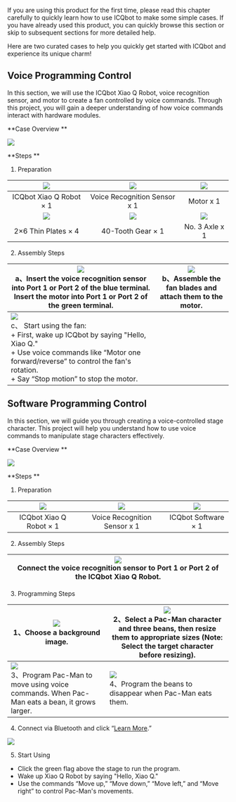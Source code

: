 If you are using this product for the first time, please read this chapter carefully to quickly learn how to use ICQbot to make some simple cases. If you have already used this product, you can quickly browse this section or skip to subsequent sections for more detailed help.

Here are two curated cases to help you quickly get started with ICQbot and experience its unique charm!  

## Voice Programming Control  
In this section, we will use the ICQbot Xiao Q Robot, voice recognition sensor, and motor to create a fan controlled by voice commands. Through this project, you will gain a deeper understanding of how voice commands interact with hardware modules.  

  
**Case Overview  **

![](https://cdn.nlark.com/yuque/0/2024/gif/50805074/1733469256361-7b5cc4c6-be3c-468a-9f86-572c3d49a7fb.gif)



**Steps  **

1. Preparation  

| ![](https://cdn.nlark.com/yuque/0/2024/png/48120084/1732945207505-330a6830-f68c-4fb4-bed2-b82e8ea1d4d4.png?x-oss-process=image%2Fformat%2Cwebp%2Fresize%2Cw_853%2Climit_0) | ![](https://cdn.nlark.com/yuque/0/2024/png/48120084/1732945237442-ea33b538-68d3-447e-b406-3b5ba5aa2403.png?x-oss-process=image%2Fformat%2Cwebp%2Fresize%2Cw_750%2Climit_0) | ![](https://cdn.nlark.com/yuque/0/2024/png/48120084/1732945264288-b0be6c80-5f31-46f3-b119-dd7bba22fc6c.png?x-oss-process=image%2Fformat%2Cwebp%2Fresize%2Cw_750%2Climit_0) |
| :---: | :---: | :---: |
| ICQbot Xiao Q Robot × 1 | Voice Recognition Sensor x 1 | Motor x 1 |
| ![](https://cdn.nlark.com/yuque/0/2024/png/48120084/1732944883221-32e0f0ff-0f46-45b8-bc4b-cb2299f4a91c.png?x-oss-process=image%2Fformat%2Cwebp) | ![](https://cdn.nlark.com/yuque/0/2024/png/48120084/1732944704876-c1a2ba6e-e864-4589-a3db-f35e066d80ba.png?x-oss-process=image%2Fformat%2Cwebp) | ![](https://cdn.nlark.com/yuque/0/2024/png/48120084/1732944925720-38de51ef-43ba-4b69-a234-91d0eec423a7.png?x-oss-process=image%2Fformat%2Cwebp) |
|  2×6 Thin Plates  × 4 |  40-Tooth Gear  × 1    |  No. 3 Axle  x 1 |


2. Assembly Steps  

| ![](https://cdn.nlark.com/yuque/0/2024/gif/48120084/1732933479185-8d0f7e8c-9ca6-441c-980b-98150eeda753.gif)<br/>a、Insert the voice recognition sensor into Port 1 or Port 2 of the blue terminal. Insert the motor into Port 1 or Port 2 of the green terminal.   | ![](https://cdn.nlark.com/yuque/0/2024/gif/48120084/1732933836186-25fd46e7-a6f7-43ee-8d5a-3ad5753433da.gif)<br/>b、Assemble the fan blades and attach them to the motor.   |
| --- | --- |
| ![](https://cdn.nlark.com/yuque/0/2024/gif/50805074/1733469326016-30f90c8c-493d-4b1a-901b-514d0d2eda59.gif)<br/>c、 Start using the fan:  <br/>+ First, wake up ICQbot by saying "Hello, Xiao Q."<br/>+ Use voice commands like “Motor one forward/reverse” to control the fan's rotation.<br/>+ Say “Stop motion” to stop the motor. | |




## Software Programming Control  
In this section, we will guide you through creating a voice-controlled stage character. This project will help you understand how to use voice commands to manipulate stage characters effectively.  



**Case Overview  **

![](https://cdn.nlark.com/yuque/0/2024/gif/50805074/1733475226347-98e9a518-1606-48ce-a318-1e87a627812c.gif)

**Steps  **

1. Preparation  

| ![](https://cdn.nlark.com/yuque/0/2024/png/48120084/1732937768608-f49405bf-274b-4f05-8d64-7f3020f28939.png) | ![](https://cdn.nlark.com/yuque/0/2024/png/48120084/1732937799653-ea38bdae-8efb-477a-bf82-e4c7a226490e.png) | ![](https://cdn.nlark.com/yuque/0/2024/png/50805074/1732945670261-572e0350-e02a-436e-be45-32adda2faed6.png) |
| :---: | :---: | :---: |
| ICQbot Xiao Q Robot × 1 | Voice Recognition Sensor x 1 |  ICQbot Software  × 1 |


2. Assembly Steps  

| ![](https://cdn.nlark.com/yuque/0/2024/gif/48120084/1732934567597-f7b70db1-8764-47f5-8a81-342aa42edce5.gif)<br/>Connect the voice recognition sensor to Port 1 or Port 2 of the ICQbot Xiao Q Robot.  |
| --- |


3. Programming Steps  

| ![](https://cdn.nlark.com/yuque/0/2024/gif/48120084/1732935153135-9691df00-b8c8-4523-8f10-f3fb0af2bdaa.gif)<br/>1、Choose a background image.   | ![](https://cdn.nlark.com/yuque/0/2024/gif/48120084/1732935337267-f7e4e99d-cb51-415a-a5f1-0e5f3b11fa77.gif)<br/>2、Select a Pac-Man character and three beans, then resize them to appropriate sizes (Note: Select the target character before resizing).   |
| --- | --- |
| ![](https://cdn.nlark.com/yuque/0/2024/gif/48120084/1732935507279-b691f608-38a4-4fb0-88ed-7e73cb4e10ed.gif)<br/>3、Program Pac-Man to move using voice commands. When Pac-Man eats a bean, it grows larger.   | ![](https://cdn.nlark.com/yuque/0/2024/gif/48120084/1732935677499-9fe1c211-b4de-4dfb-a074-f24c8ce4357e.gif)<br/>4、Program the beans to disappear when Pac-Man eats them.   |


4. Connect via Bluetooth and click “[Learn More](https://www.yuque.com/crystal-vzc6k/cfl3ix/lzppy94ty3eofheo?singleDoc#%20《使用指南》).”

![](https://cdn.nlark.com/yuque/0/2024/gif/50805074/1733475272107-0b2b3546-888f-4311-941d-20ca35bc14ef.gif)

5.  Start Using  
+ Click the green flag above the stage to run the program.
+ Wake up Xiao Q Robot by saying "Hello, Xiao Q."
+ Use the commands “Move up,” “Move down,” “Move left,” and “Move right” to control Pac-Man's movements.



